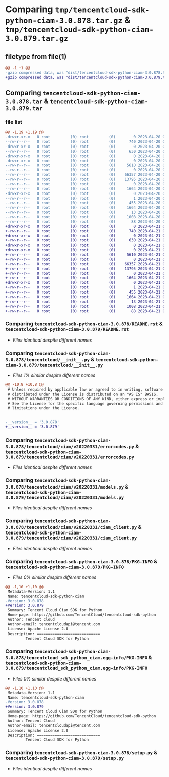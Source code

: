 # Comparing `tmp/tencentcloud-sdk-python-ciam-3.0.878.tar.gz` & `tmp/tencentcloud-sdk-python-ciam-3.0.879.tar.gz`

## filetype from file(1)

```diff
@@ -1 +1 @@
-gzip compressed data, was "dist/tencentcloud-sdk-python-ciam-3.0.878.tar", last modified: Thu Apr 20 00:23:21 2023, max compression
+gzip compressed data, was "dist/tencentcloud-sdk-python-ciam-3.0.879.tar", last modified: Fri Apr 21 00:39:48 2023, max compression
```

## Comparing `tencentcloud-sdk-python-ciam-3.0.878.tar` & `tencentcloud-sdk-python-ciam-3.0.879.tar`

### file list

```diff
@@ -1,19 +1,19 @@
-drwxr-xr-x   0 root         (0) root         (0)        0 2023-04-20 00:23:21.000000 tencentcloud-sdk-python-ciam-3.0.878/
--rw-r--r--   0 root         (0) root         (0)      740 2023-04-20 00:23:20.000000 tencentcloud-sdk-python-ciam-3.0.878/README.rst
-drwxr-xr-x   0 root         (0) root         (0)        0 2023-04-20 00:23:21.000000 tencentcloud-sdk-python-ciam-3.0.878/tencentcloud/
--rw-r--r--   0 root         (0) root         (0)      630 2023-04-20 00:23:20.000000 tencentcloud-sdk-python-ciam-3.0.878/tencentcloud/__init__.py
-drwxr-xr-x   0 root         (0) root         (0)        0 2023-04-20 00:23:21.000000 tencentcloud-sdk-python-ciam-3.0.878/tencentcloud/ciam/
-drwxr-xr-x   0 root         (0) root         (0)        0 2023-04-20 00:23:21.000000 tencentcloud-sdk-python-ciam-3.0.878/tencentcloud/ciam/v20220331/
--rw-r--r--   0 root         (0) root         (0)     5610 2023-04-20 00:23:20.000000 tencentcloud-sdk-python-ciam-3.0.878/tencentcloud/ciam/v20220331/errorcodes.py
--rw-r--r--   0 root         (0) root         (0)        0 2023-04-20 00:23:20.000000 tencentcloud-sdk-python-ciam-3.0.878/tencentcloud/ciam/v20220331/__init__.py
--rw-r--r--   0 root         (0) root         (0)    66357 2023-04-20 00:23:20.000000 tencentcloud-sdk-python-ciam-3.0.878/tencentcloud/ciam/v20220331/models.py
--rw-r--r--   0 root         (0) root         (0)    13795 2023-04-20 00:23:20.000000 tencentcloud-sdk-python-ciam-3.0.878/tencentcloud/ciam/v20220331/ciam_client.py
--rw-r--r--   0 root         (0) root         (0)        0 2023-04-20 00:23:20.000000 tencentcloud-sdk-python-ciam-3.0.878/tencentcloud/ciam/__init__.py
--rw-r--r--   0 root         (0) root         (0)     1664 2023-04-20 00:23:21.000000 tencentcloud-sdk-python-ciam-3.0.878/PKG-INFO
-drwxr-xr-x   0 root         (0) root         (0)        0 2023-04-20 00:23:21.000000 tencentcloud-sdk-python-ciam-3.0.878/tencentcloud_sdk_python_ciam.egg-info/
--rw-r--r--   0 root         (0) root         (0)        1 2023-04-20 00:23:21.000000 tencentcloud-sdk-python-ciam-3.0.878/tencentcloud_sdk_python_ciam.egg-info/dependency_links.txt
--rw-r--r--   0 root         (0) root         (0)      455 2023-04-20 00:23:21.000000 tencentcloud-sdk-python-ciam-3.0.878/tencentcloud_sdk_python_ciam.egg-info/SOURCES.txt
--rw-r--r--   0 root         (0) root         (0)     1664 2023-04-20 00:23:21.000000 tencentcloud-sdk-python-ciam-3.0.878/tencentcloud_sdk_python_ciam.egg-info/PKG-INFO
--rw-r--r--   0 root         (0) root         (0)       13 2023-04-20 00:23:21.000000 tencentcloud-sdk-python-ciam-3.0.878/tencentcloud_sdk_python_ciam.egg-info/top_level.txt
--rw-r--r--   0 root         (0) root         (0)     1008 2023-04-20 00:23:20.000000 tencentcloud-sdk-python-ciam-3.0.878/setup.py
--rw-r--r--   0 root         (0) root         (0)       88 2023-04-20 00:23:21.000000 tencentcloud-sdk-python-ciam-3.0.878/setup.cfg
+drwxr-xr-x   0 root         (0) root         (0)        0 2023-04-21 00:39:48.000000 tencentcloud-sdk-python-ciam-3.0.879/
+-rw-r--r--   0 root         (0) root         (0)      740 2023-04-21 00:39:48.000000 tencentcloud-sdk-python-ciam-3.0.879/README.rst
+drwxr-xr-x   0 root         (0) root         (0)        0 2023-04-21 00:39:48.000000 tencentcloud-sdk-python-ciam-3.0.879/tencentcloud/
+-rw-r--r--   0 root         (0) root         (0)      630 2023-04-21 00:39:48.000000 tencentcloud-sdk-python-ciam-3.0.879/tencentcloud/__init__.py
+drwxr-xr-x   0 root         (0) root         (0)        0 2023-04-21 00:39:48.000000 tencentcloud-sdk-python-ciam-3.0.879/tencentcloud/ciam/
+drwxr-xr-x   0 root         (0) root         (0)        0 2023-04-21 00:39:48.000000 tencentcloud-sdk-python-ciam-3.0.879/tencentcloud/ciam/v20220331/
+-rw-r--r--   0 root         (0) root         (0)     5610 2023-04-21 00:39:48.000000 tencentcloud-sdk-python-ciam-3.0.879/tencentcloud/ciam/v20220331/errorcodes.py
+-rw-r--r--   0 root         (0) root         (0)        0 2023-04-21 00:39:48.000000 tencentcloud-sdk-python-ciam-3.0.879/tencentcloud/ciam/v20220331/__init__.py
+-rw-r--r--   0 root         (0) root         (0)    66357 2023-04-21 00:39:48.000000 tencentcloud-sdk-python-ciam-3.0.879/tencentcloud/ciam/v20220331/models.py
+-rw-r--r--   0 root         (0) root         (0)    13795 2023-04-21 00:39:48.000000 tencentcloud-sdk-python-ciam-3.0.879/tencentcloud/ciam/v20220331/ciam_client.py
+-rw-r--r--   0 root         (0) root         (0)        0 2023-04-21 00:39:48.000000 tencentcloud-sdk-python-ciam-3.0.879/tencentcloud/ciam/__init__.py
+-rw-r--r--   0 root         (0) root         (0)     1664 2023-04-21 00:39:48.000000 tencentcloud-sdk-python-ciam-3.0.879/PKG-INFO
+drwxr-xr-x   0 root         (0) root         (0)        0 2023-04-21 00:39:48.000000 tencentcloud-sdk-python-ciam-3.0.879/tencentcloud_sdk_python_ciam.egg-info/
+-rw-r--r--   0 root         (0) root         (0)        1 2023-04-21 00:39:48.000000 tencentcloud-sdk-python-ciam-3.0.879/tencentcloud_sdk_python_ciam.egg-info/dependency_links.txt
+-rw-r--r--   0 root         (0) root         (0)      455 2023-04-21 00:39:48.000000 tencentcloud-sdk-python-ciam-3.0.879/tencentcloud_sdk_python_ciam.egg-info/SOURCES.txt
+-rw-r--r--   0 root         (0) root         (0)     1664 2023-04-21 00:39:48.000000 tencentcloud-sdk-python-ciam-3.0.879/tencentcloud_sdk_python_ciam.egg-info/PKG-INFO
+-rw-r--r--   0 root         (0) root         (0)       13 2023-04-21 00:39:48.000000 tencentcloud-sdk-python-ciam-3.0.879/tencentcloud_sdk_python_ciam.egg-info/top_level.txt
+-rw-r--r--   0 root         (0) root         (0)     1008 2023-04-21 00:39:48.000000 tencentcloud-sdk-python-ciam-3.0.879/setup.py
+-rw-r--r--   0 root         (0) root         (0)       88 2023-04-21 00:39:48.000000 tencentcloud-sdk-python-ciam-3.0.879/setup.cfg
```

### Comparing `tencentcloud-sdk-python-ciam-3.0.878/README.rst` & `tencentcloud-sdk-python-ciam-3.0.879/README.rst`

 * *Files identical despite different names*

### Comparing `tencentcloud-sdk-python-ciam-3.0.878/tencentcloud/__init__.py` & `tencentcloud-sdk-python-ciam-3.0.879/tencentcloud/__init__.py`

 * *Files 1% similar despite different names*

```diff
@@ -10,8 +10,8 @@
 # Unless required by applicable law or agreed to in writing, software
 # distributed under the License is distributed on an "AS IS" BASIS,
 # WITHOUT WARRANTIES OR CONDITIONS OF ANY KIND, either express or implied.
 # See the License for the specific language governing permissions and
 # limitations under the License.
 
 
-__version__ = '3.0.878'
+__version__ = '3.0.879'
```

### Comparing `tencentcloud-sdk-python-ciam-3.0.878/tencentcloud/ciam/v20220331/errorcodes.py` & `tencentcloud-sdk-python-ciam-3.0.879/tencentcloud/ciam/v20220331/errorcodes.py`

 * *Files identical despite different names*

### Comparing `tencentcloud-sdk-python-ciam-3.0.878/tencentcloud/ciam/v20220331/models.py` & `tencentcloud-sdk-python-ciam-3.0.879/tencentcloud/ciam/v20220331/models.py`

 * *Files identical despite different names*

### Comparing `tencentcloud-sdk-python-ciam-3.0.878/tencentcloud/ciam/v20220331/ciam_client.py` & `tencentcloud-sdk-python-ciam-3.0.879/tencentcloud/ciam/v20220331/ciam_client.py`

 * *Files identical despite different names*

### Comparing `tencentcloud-sdk-python-ciam-3.0.878/PKG-INFO` & `tencentcloud-sdk-python-ciam-3.0.879/PKG-INFO`

 * *Files 0% similar despite different names*

```diff
@@ -1,10 +1,10 @@
 Metadata-Version: 1.1
 Name: tencentcloud-sdk-python-ciam
-Version: 3.0.878
+Version: 3.0.879
 Summary: Tencent Cloud Ciam SDK for Python
 Home-page: https://github.com/TencentCloud/tencentcloud-sdk-python
 Author: Tencent Cloud
 Author-email: tencentcloudapi@tencent.com
 License: Apache License 2.0
 Description: ============================
         Tencent Cloud SDK for Python
```

### Comparing `tencentcloud-sdk-python-ciam-3.0.878/tencentcloud_sdk_python_ciam.egg-info/PKG-INFO` & `tencentcloud-sdk-python-ciam-3.0.879/tencentcloud_sdk_python_ciam.egg-info/PKG-INFO`

 * *Files 0% similar despite different names*

```diff
@@ -1,10 +1,10 @@
 Metadata-Version: 1.1
 Name: tencentcloud-sdk-python-ciam
-Version: 3.0.878
+Version: 3.0.879
 Summary: Tencent Cloud Ciam SDK for Python
 Home-page: https://github.com/TencentCloud/tencentcloud-sdk-python
 Author: Tencent Cloud
 Author-email: tencentcloudapi@tencent.com
 License: Apache License 2.0
 Description: ============================
         Tencent Cloud SDK for Python
```

### Comparing `tencentcloud-sdk-python-ciam-3.0.878/setup.py` & `tencentcloud-sdk-python-ciam-3.0.879/setup.py`

 * *Files identical despite different names*


